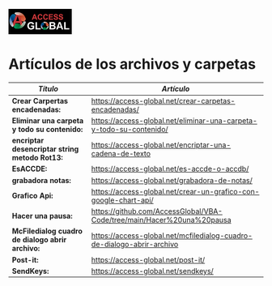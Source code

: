 ﻿![Access-global](/blob/main/Images/Logo1.png)

# Artículos de los archivos y carpetas

  **_Título_** | **_Artículo_**
 -----------|-------------------
 **Crear Carpertas encadenadas:** | <https://access-global.net/crear-carpetas-encadenadas/>
 **Eliminar una carpeta y todo su contenido:** | <https://access-global.net/eliminar-una-carpeta-y-todo-su-contenido/>
 **encriptar desencriptar string metodo Rot13:** | <https://access-global.net/encriptar-una-cadena-de-texto>
 **EsACCDE:** | <https://access-global.net/es-accde-o-accdb/>
 **grabadora notas:** | <https://access-global.net/grabadora-de-notas/>
 **Grafico Api:** | <https://access-global.net/crear-un-grafico-con-google-chart-api/>
 **Hacer una pausa:** | <https://github.com/AccessGlobal/VBA-Code/tree/main/Hacer%20una%20pausa>
 **McFiledialog cuadro de dialogo abrir archivo:** | <https://access-global.net/mcfiledialog-cuadro-de-dialogo-abrir-archivo>
 **Post-it:** | <https://access-global.net/post-it/>
 **SendKeys:** | <https://access-global.net/sendkeys/>

